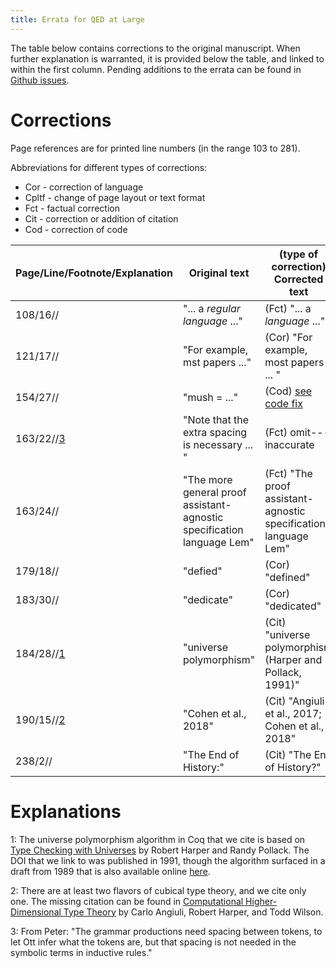 ```yaml
---
title: Errata for QED at Large
---
```


The table below contains corrections to the original manuscript. When further explanation is warranted,
it is provided below the table, and linked to within the first column. 
Pending additions to the errata can be found in [Github issues](https://github.com/proofengineering/proofengineering.github.io/issues).

# Corrections

Page references are for printed line numbers (in the range 103 to 281).

Abbreviations for different types of corrections:

- Cor - correction of language
- Cpltf - change of page layout or text format
- Fct - factual correction
- Cit - correction or addition of citation
- Cod - correction of code

| Page/Line/Footnote/Explanation        | Original text           | (type of correction) Corrected text | Acknowledgement | 
| ------------------------- | ----------------------- | ----------------------------------- | --------------- | 
| 108/16//                   | "... a _regular language_ ..." | (Fct) "... a _language_ ..." | Virgil Serbanuta | 
| 121/17//                   | "For example, mst papers ..."  | (Cor) "For example, most papers ... " | Mukesh Tiwari | 
| 154/27// | "mush = ..." | (Cod) [see code fix](http://github.com/proofengineering/proofengineering.github.io/issues/4) | Joomy Korkut |
| 163/22//[3](#exp3) | "Note that the extra spacing is necessary ... " | (Fct) omit---inaccurate | Peter Sewell |
| 163/24// | "The more general proof assistant-agnostic specification language Lem" | (Fct) "The proof assistant-agnostic specification language Lem" | Peter Sewell |
| 179/18// | "defied" | (Cor) "defined" | Anton Trunov |
| 183/30// | "dedicate" | (Cor) "dedicated" | Anton Trunov |
| 184/28//[1](#exp1)                   | "universe polymorphism" | (Cit) "universe polymorphism (Harper and Pollack, 1991)"  | Bob Harper |
| 190/15//[2](#exp2)         | "Cohen et al., 2018"  | (Cit) "Angiuli et al., 2017; Cohen et al., 2018" |	Bob Harper |
| 238/2// | "The End of History:" | (Cit) "The End of History?" | Anton Trunov |


# Explanations

<a name="exp1">1</a>: The universe polymorphism algorithm in Coq that we cite is based on [Type Checking with Universes](https://doi.org/10.1016/0304-3975(90)90108-T) by Robert Harper and Randy Pollack. The DOI that we link to was published in 1991, though the algorithm surfaced in a draft from 1989 that is also available online [here](https://doi.org/10.1007/3-540-50940-2_39).

<a name="exp2">2</a>: There are at least two flavors of cubical type theory, and we cite only one. The missing citation can be found in [Computational Higher-Dimensional Type Theory](https://doi.org/10.1145/3009837.3009861) by Carlo Angiuli, Robert Harper, and Todd Wilson.

<a name="exp3">3</a>: From Peter: "The grammar productions need spacing between tokens, to let Ott infer what the tokens are, but that spacing is not needed in the symbolic terms in inductive rules."

